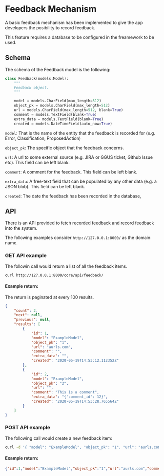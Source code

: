 # Feedback Mechanism

A basic feedback mechanism has been implemented to give the app developers the posibility to record feedback.

This feature requires a database to be configured in the freamework to be used.


## Schema

The schema of the Feedback model is the following:
```python
class Feedback(models.Model):
    """
    Feedback object.
    """

    model = models.CharField(max_length=512)
    object_pk = models.CharField(max_length=512)
    url = models.CharField(max_length=512, blank=True)
    comment = models.TextField(blank=True)
    extra_data = models.TextField(blank=True)
    created = models.DateTimeField(auto_now=True)
``` 

`model`: That is the name of the entity that the feedback is recorded for (e.g. Error, Classification, ProposedAction)

`object_pk`: The specific object that the feedback concerns.

`url`: A url to some external source (e.g. JIRA or GGUS ticket, Github Issue etc). This field can be left blank.

`comment`: A comment for the feedback. This field can be left blank.

`extra_data`: A free-text field that can be populated by any other data (e.g. a JSON blob). This field can be left blank.

`created`: The date the feedback has been recorded in the database,

## API

There is an API provided to fetch recorded feedback and record feedback into the system.


The following examples consider `http://127.0.0.1:8000/` as the domain name.

### GET API example

The followin call would return a list of all the feedback items.

```bash
curl http://127.0.0.1:8000/core/api/feedback/
```

#### Example return: 
The return is paginated at every 100 results. 
```json
{
    "count": 2,
    "next": null,
    "previous": null,
    "results": [
        {
            "id": 1,
            "model": "ExampleModel",
            "object_pk": "1",
            "url": "aurls.com",
            "comment": "",
            "extra_data": "",
            "created": "2020-05-19T14:53:12.112352Z"
        },
        {
            "id": 2,
            "model": "ExampleModel",
            "object_pk": "2",
            "url": "",
            "comment": "This is a comment",
            "extra_data": "{'comment_id': 12}",
            "created": "2020-05-19T14:53:28.765564Z"
        }
    ]
}
```


### POST API example

The following call would create a new feedback item:

```bash
curl -d '{ "model": "ExampleModel", "object_pk": "1", "url": "aurls.com"}'  -H 'Content-Type: application/json' http://127.0.0.1:8000/core/api/feedback/
```

#### Example return: 

```json
{"id":1,"model":"ExampleModel","object_pk":"1","url":"aurls.com","comment":"","extra_data":"","created":"2020-05-19T14:53:12.112352Z"}%
```